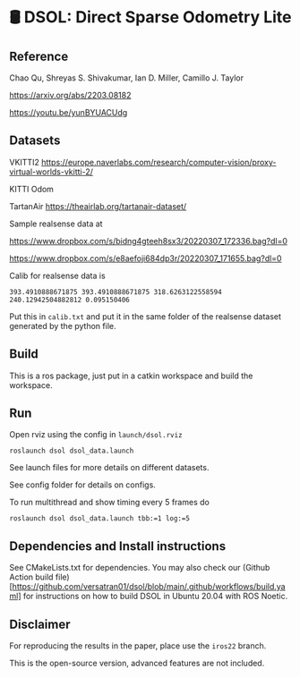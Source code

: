 # 🛢️ DSOL: Direct Sparse Odometry Lite

## Reference

Chao Qu, Shreyas S. Shivakumar, Ian D. Miller, Camillo J. Taylor

https://arxiv.org/abs/2203.08182

https://youtu.be/yunBYUACUdg

## Datasets

VKITTI2 https://europe.naverlabs.com/research/computer-vision/proxy-virtual-worlds-vkitti-2/

KITTI Odom 

TartanAir https://theairlab.org/tartanair-dataset/

Sample realsense data at

https://www.dropbox.com/s/bidng4gteeh8sx3/20220307_172336.bag?dl=0

https://www.dropbox.com/s/e8aefoji684dp3r/20220307_171655.bag?dl=0

Calib for realsense data is 

```
393.4910888671875 393.4910888671875 318.6263122558594 240.12942504882812 0.095150406
```
Put this in `calib.txt` and put it in the same folder of the realsense dataset generated by the python file.

## Build

This is a ros package, just put in a catkin workspace and build the workspace.

## Run
Open rviz using the config in `launch/dsol.rviz`

```
roslaunch dsol dsol_data.launch
```

See launch files for more details on different datasets.

See config folder for details on configs.

To run multithread and show timing every 5 frames do
```
roslaunch dsol dsol_data.launch tbb:=1 log:=5
```

## Dependencies and Install instructions

See CMakeLists.txt for dependencies. You may also check our (Github Action build
file)[https://github.com/versatran01/dsol/blob/main/.github/workflows/build.yaml] for instructions on how to build DSOL in Ubuntu 20.04 with ROS Noetic.

## Disclaimer

For reproducing the results in the paper, place use the `iros22` branch.

This is the open-source version, advanced features are not included.
